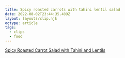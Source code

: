 ```yaml
---
title: Spicy roasted carrots with tahini lentil salad
date: 2022-08-02T23:44:35.409Z
layout: layouts/clip.njk
ogtype: article
tags:
  - clips
  - food
---
```

[Spicy Roasted Carrot Salad with Tahini and Lentils](https://www.occasionallyeggs.com/spicy-roasted-carrots-with-tahini-lentil-salad/?mc_cid=44832a25d3&mc_eid=f6e6214158)